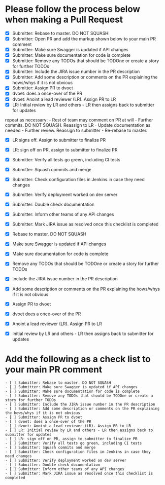 Please follow the process below when making a Pull Request
=========================

- [x] Submitter: Rebase to master. DO NOT SQUASH
- [x] Submitter: Open PR and add the markup shown below to your main PR comment
- [x] Submitter: Make sure Swagger is updated if API changes
- [x] Submitter: Make sure documentation for code is complete
- [x] Submitter: Remove any TODOs that should be TODOne or create a story for further TODOs
- [x] Submitter: Include the JIRA issue number in the PR description
- [x] Submitter: Add some description or comments on the PR explaining the hows/whys if it is not obvious
- [x] Submitter: Assign PR to dvoet
- [x] dvoet: does a once-over of the PR
- [x] dvoet: Anoint a lead reviewer (LR). Assign PR to LR
- [x] LR: Initial review by LR and others - LR then assigns back to submitter for updates

repeat as necessary:
    - Rest of team may comment on PR at will
    - Further commits. DO NOT SQUASH. Reassign to LR
    - Update documentation as needed
    - Further review. Reassign to submitter
    - Re-rebase to master.

- [x] LR signs off. Assign to submitter to finalize PR
- [x] LR: sign off on PR, assign to submitter to finalize PR
- [x] Submitter: Verify all tests go green, including CI tests
- [x] Submitter: Squash commits and merge
- [x] Submitter: Check configuration files in Jenkins in case they need changes
- [x] Submitter: Verify deployment worked on dev server
- [x] Submitter: Double check documentation
- [x] Submitter: Inform other teams of any API changes
- [x] Submitter: Mark JIRA issue as resolved once this checklist is completed

- [x] Rebase to master. DO NOT SQUASH
- [x] Make sure Swagger is updated if API changes
- [x] Make sure documentation for code is complete
- [x] Remove any TODOs that should be TODOne or create a story for further TODOs
- [x] Include the JIRA issue number in the PR description
- [x] Add some description or comments on the PR explaining the hows/whys if it is not obvious
- [x] Assign PR to dvoet
- [x] dvoet does a once-over of the PR
- [x] Anoint a lead reviewer (LR). Assign PR to LR
- [x] Initial review by LR and others - LR then assigns back to submitter for updates


Add the following as a check list to your main PR comment
=========================
```
- [ ] Submitter: Rebase to master. DO NOT SQUASH
- [ ] Submitter: Make sure Swagger is updated if API changes
- [ ] Submitter: Make sure documentation for code is complete
- [ ] Submitter: Remove any TODOs that should be TODOne or create a story for further TODOs
- [ ] Submitter: Include the JIRA issue number in the PR description
- [ ] Submitter: Add some description or comments on the PR explaining the hows/whys if it is not obvious
- [ ] Submitter: Assign PR to dvoet
- [ ] dvoet: does a once-over of the PR
- [ ] dvoet: Anoint a lead reviewer (LR). Assign PR to LR
- [ ] LR: Initial review by LR and others - LR then assigns back to submitter for updates
- [ ] LR: sign off on PR, assign to submitter to finalize PR
- [ ] Submitter: Verify all tests go green, including CI tests
- [ ] Submitter: Squash commits and merge
- [ ] Submitter: Check configuration files in Jenkins in case they need changes
- [ ] Submitter: Verify deployment worked on dev server
- [ ] Submitter: Double check documentation
- [ ] Submitter: Inform other teams of any API changes
- [ ] Submitter: Mark JIRA issue as resolved once this checklist is completed
```
